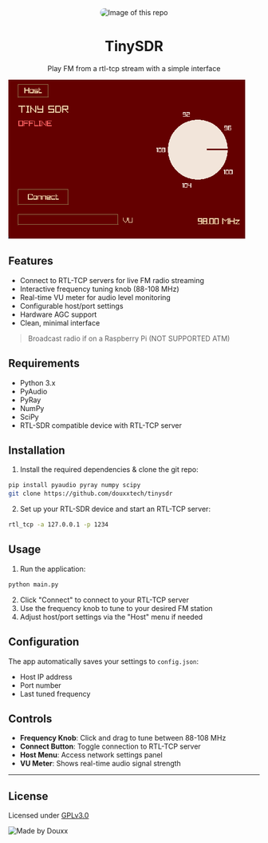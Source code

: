 <div align="center">
    <img
      alt="Image of this repo"
      src="https://togp.xyz?owner=douxxtech&repo=tinysdr"
      type="image/svg+xml"
      style="border-radius: 20px; overflow: hidden;"
    />
    <h1 align="center">TinySDR</h1>
    <p>Play FM from a rtl-tcp stream with a simple interface</p>
</div>

![](readme_assets/tiny_sdr_RX.png)

## Features

- Connect to RTL-TCP servers for live FM radio streaming
- Interactive frequency tuning knob (88-108 MHz)
- Real-time VU meter for audio level monitoring
- Configurable host/port settings
- Hardware AGC support
- Clean, minimal interface
> Broadcast radio if on a Raspberry Pi (NOT SUPPORTED ATM)

## Requirements

- Python 3.x
- PyAudio
- PyRay
- NumPy
- SciPy
- RTL-SDR compatible device with RTL-TCP server

## Installation

1. Install the required dependencies & clone the git repo:
```bash
pip install pyaudio pyray numpy scipy
git clone https://github.com/douxxtech/tinysdr
```

2. Set up your RTL-SDR device and start an RTL-TCP server:
```bash
rtl_tcp -a 127.0.0.1 -p 1234
```

## Usage

1. Run the application:
```bash
python main.py
```

2. Click "Connect" to connect to your RTL-TCP server
3. Use the frequency knob to tune to your desired FM station
4. Adjust host/port settings via the "Host" menu if needed

## Configuration

The app automatically saves your settings to `config.json`:
- Host IP address
- Port number  
- Last tuned frequency

## Controls

- **Frequency Knob**: Click and drag to tune between 88-108 MHz
- **Connect Button**: Toggle connection to RTL-TCP server
- **Host Menu**: Access network settings panel
- **VU Meter**: Shows real-time audio signal strength

---

## License
Licensed under [GPLv3.0](LICENSE)

![Made by Douxx](https://madeby.douxx.tech)
